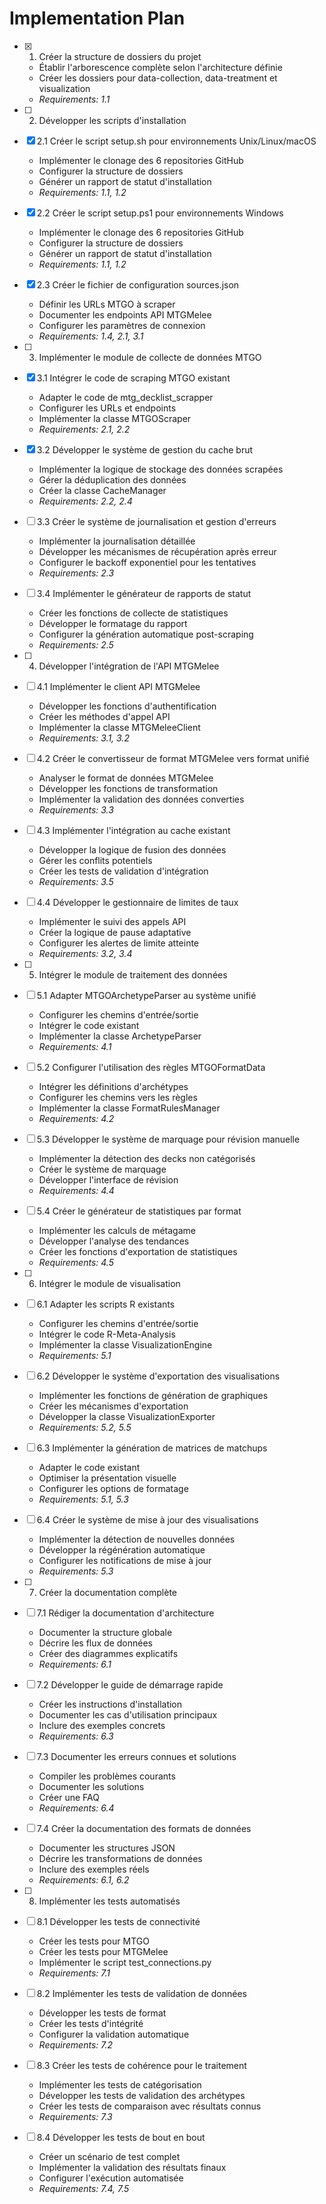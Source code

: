 # Implementation Plan

- [x] 1. Créer la structure de dossiers du projet
  - Établir l'arborescence complète selon l'architecture définie
  - Créer les dossiers pour data-collection, data-treatment et visualization
  - _Requirements: 1.1_

- [ ] 2. Développer les scripts d'installation
- [x] 2.1 Créer le script setup.sh pour environnements Unix/Linux/macOS
  - Implémenter le clonage des 6 repositories GitHub
  - Configurer la structure de dossiers
  - Générer un rapport de statut d'installation
  - _Requirements: 1.1, 1.2_

- [x] 2.2 Créer le script setup.ps1 pour environnements Windows
  - Implémenter le clonage des 6 repositories GitHub
  - Configurer la structure de dossiers
  - Générer un rapport de statut d'installation
  - _Requirements: 1.1, 1.2_

- [x] 2.3 Créer le fichier de configuration sources.json
  - Définir les URLs MTGO à scraper
  - Documenter les endpoints API MTGMelee
  - Configurer les paramètres de connexion
  - _Requirements: 1.4, 2.1, 3.1_

- [ ] 3. Implémenter le module de collecte de données MTGO
- [x] 3.1 Intégrer le code de scraping MTGO existant
  - Adapter le code de mtg_decklist_scrapper
  - Configurer les URLs et endpoints
  - Implémenter la classe MTGOScraper
  - _Requirements: 2.1, 2.2_

- [x] 3.2 Développer le système de gestion du cache brut
  - Implémenter la logique de stockage des données scrapées
  - Gérer la déduplication des données
  - Créer la classe CacheManager
  - _Requirements: 2.2, 2.4_

- [ ] 3.3 Créer le système de journalisation et gestion d'erreurs
  - Implémenter la journalisation détaillée
  - Développer les mécanismes de récupération après erreur
  - Configurer le backoff exponentiel pour les tentatives
  - _Requirements: 2.3_

- [ ] 3.4 Implémenter le générateur de rapports de statut
  - Créer les fonctions de collecte de statistiques
  - Développer le formatage du rapport
  - Configurer la génération automatique post-scraping
  - _Requirements: 2.5_

- [ ] 4. Développer l'intégration de l'API MTGMelee
- [ ] 4.1 Implémenter le client API MTGMelee
  - Développer les fonctions d'authentification
  - Créer les méthodes d'appel API
  - Implémenter la classe MTGMeleeClient
  - _Requirements: 3.1, 3.2_

- [ ] 4.2 Créer le convertisseur de format MTGMelee vers format unifié
  - Analyser le format de données MTGMelee
  - Développer les fonctions de transformation
  - Implémenter la validation des données converties
  - _Requirements: 3.3_

- [ ] 4.3 Implémenter l'intégration au cache existant
  - Développer la logique de fusion des données
  - Gérer les conflits potentiels
  - Créer les tests de validation d'intégration
  - _Requirements: 3.5_

- [ ] 4.4 Développer le gestionnaire de limites de taux
  - Implémenter le suivi des appels API
  - Créer la logique de pause adaptative
  - Configurer les alertes de limite atteinte
  - _Requirements: 3.2, 3.4_

- [ ] 5. Intégrer le module de traitement des données
- [ ] 5.1 Adapter MTGOArchetypeParser au système unifié
  - Configurer les chemins d'entrée/sortie
  - Intégrer le code existant
  - Implémenter la classe ArchetypeParser
  - _Requirements: 4.1_

- [ ] 5.2 Configurer l'utilisation des règles MTGOFormatData
  - Intégrer les définitions d'archétypes
  - Configurer les chemins vers les règles
  - Implémenter la classe FormatRulesManager
  - _Requirements: 4.2_

- [ ] 5.3 Développer le système de marquage pour révision manuelle
  - Implémenter la détection des decks non catégorisés
  - Créer le système de marquage
  - Développer l'interface de révision
  - _Requirements: 4.4_

- [ ] 5.4 Créer le générateur de statistiques par format
  - Implémenter les calculs de métagame
  - Développer l'analyse des tendances
  - Créer les fonctions d'exportation de statistiques
  - _Requirements: 4.5_

- [ ] 6. Intégrer le module de visualisation
- [ ] 6.1 Adapter les scripts R existants
  - Configurer les chemins d'entrée/sortie
  - Intégrer le code R-Meta-Analysis
  - Implémenter la classe VisualizationEngine
  - _Requirements: 5.1_

- [ ] 6.2 Développer le système d'exportation des visualisations
  - Implémenter les fonctions de génération de graphiques
  - Créer les mécanismes d'exportation
  - Développer la classe VisualizationExporter
  - _Requirements: 5.2, 5.5_

- [ ] 6.3 Implémenter la génération de matrices de matchups
  - Adapter le code existant
  - Optimiser la présentation visuelle
  - Configurer les options de formatage
  - _Requirements: 5.1, 5.3_

- [ ] 6.4 Créer le système de mise à jour des visualisations
  - Implémenter la détection de nouvelles données
  - Développer la régénération automatique
  - Configurer les notifications de mise à jour
  - _Requirements: 5.3_

- [ ] 7. Créer la documentation complète
- [ ] 7.1 Rédiger la documentation d'architecture
  - Documenter la structure globale
  - Décrire les flux de données
  - Créer des diagrammes explicatifs
  - _Requirements: 6.1_

- [ ] 7.2 Développer le guide de démarrage rapide
  - Créer les instructions d'installation
  - Documenter les cas d'utilisation principaux
  - Inclure des exemples concrets
  - _Requirements: 6.3_

- [ ] 7.3 Documenter les erreurs connues et solutions
  - Compiler les problèmes courants
  - Documenter les solutions
  - Créer une FAQ
  - _Requirements: 6.4_

- [ ] 7.4 Créer la documentation des formats de données
  - Documenter les structures JSON
  - Décrire les transformations de données
  - Inclure des exemples réels
  - _Requirements: 6.1, 6.2_

- [ ] 8. Implémenter les tests automatisés
- [ ] 8.1 Développer les tests de connectivité
  - Créer les tests pour MTGO
  - Créer les tests pour MTGMelee
  - Implémenter le script test_connections.py
  - _Requirements: 7.1_

- [ ] 8.2 Implémenter les tests de validation de données
  - Développer les tests de format
  - Créer les tests d'intégrité
  - Configurer la validation automatique
  - _Requirements: 7.2_

- [ ] 8.3 Créer les tests de cohérence pour le traitement
  - Implémenter les tests de catégorisation
  - Développer les tests de validation des archétypes
  - Créer les tests de comparaison avec résultats connus
  - _Requirements: 7.3_

- [ ] 8.4 Développer les tests de bout en bout
  - Créer un scénario de test complet
  - Implémenter la validation des résultats finaux
  - Configurer l'exécution automatisée
  - _Requirements: 7.4, 7.5_